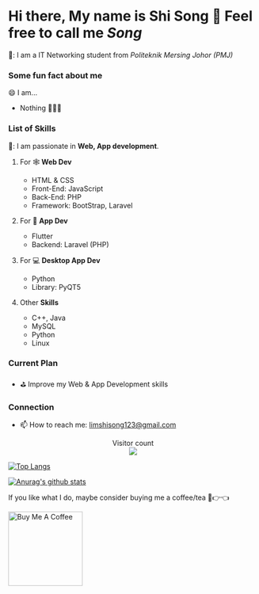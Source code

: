<!--
**XPH0816/XPH0816** is a ✨ _special_ ✨ repository because its `README.md` (this file) appears on your GitHub profile.

Here are some ideas to get you started:

- 🔭 I’m currently working on ...
- 🌱 I’m currently learning ...
- 👯 I’m looking to collaborate on ...
- 🤔 I’m looking for help with ...
- 💬 Ask me about ...
- 📫 How to reach me: ...
- 😄 Pronouns: ...
- ⚡ Fun fact: ...
-->

# Hi there, My name is **Shi Song** 👋 Feel free to call me *Song*
🔭: I am a IT Networking student from *Politeknik Mersing Johor (PMJ)*

### Some fun fact about me
:smile: I am... 
- Nothing 🤣🤣🤣

### List of Skills
🌱: I am passionate in **Web, App development**.

1. For :spider_web: **Web Dev**
   - HTML & CSS
   - Front-End: JavaScript
   - Back-End: PHP
   - Framework: BootStrap, Laravel

2. For :iphone: **App Dev**
   - Flutter
   - Backend: Laravel (PHP)

3. For :computer: **Desktop App Dev**
   - Python
   - Library: PyQT5

4. Other **Skills**
   - C++, Java
   - MySQL
   - Python
   - Linux

### Current Plan
- :golf: Improve my Web & App Development skills

### Connection
- 📫 How to reach me: limshisong123@gmail.com

<p align="center"> 
  Visitor count<br>
  <img src="https://profile-counter.glitch.me/XPH0816/count.svg" />
</p>

[![Top Langs](https://github-readme-stats.vercel.app/api/top-langs/?username=XPH0816&layout=compact&theme=tokyonight)](https://github.com/XPH0816)

[![Anurag's github stats](https://github-readme-stats.vercel.app/api?username=XPH0816&show_icons=true&theme=tokyonight)](https://github.com/XPH0816)

If you like what I do, maybe consider buying me a coffee/tea 🥺👉👈

<a href="https://www.buymeacoffee.com/limshisongb" target="_blank"><img src="https://cdn.buymeacoffee.com/buttons/v2/default-red.png" alt="Buy Me A Coffee" width="150" ></a>


